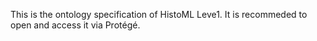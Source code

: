 This is the ontology specification of HistoML Leve1. It is recommeded to open and access it via Protégé.
